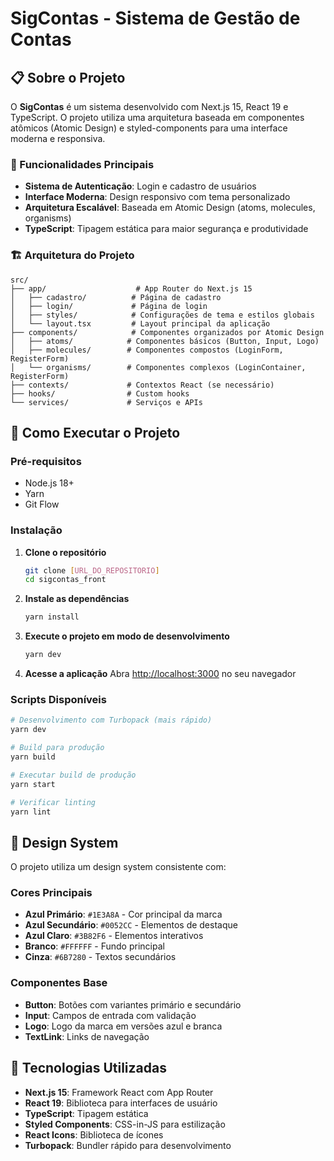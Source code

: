 # SigContas - Sistema de Gestão de Contas

## 📋 Sobre o Projeto

O **SigContas** é um sistema desenvolvido com Next.js 15, React 19 e TypeScript. O projeto utiliza uma arquitetura baseada em componentes atômicos (Atomic Design) e styled-components para uma interface moderna e responsiva.

### 🎯 Funcionalidades Principais

- **Sistema de Autenticação**: Login e cadastro de usuários
- **Interface Moderna**: Design responsivo com tema personalizado
- **Arquitetura Escalável**: Baseada em Atomic Design (atoms, molecules, organisms)
- **TypeScript**: Tipagem estática para maior segurança e produtividade

### 🏗️ Arquitetura do Projeto

```
src/
├── app/                    # App Router do Next.js 15
│   ├── cadastro/          # Página de cadastro
│   ├── login/             # Página de login
│   ├── styles/            # Configurações de tema e estilos globais
│   └── layout.tsx         # Layout principal da aplicação
├── components/            # Componentes organizados por Atomic Design
│   ├── atoms/            # Componentes básicos (Button, Input, Logo)
│   ├── molecules/        # Componentes compostos (LoginForm, RegisterForm)
│   └── organisms/        # Componentes complexos (LoginContainer, RegisterForm)
├── contexts/             # Contextos React (se necessário)
├── hooks/                # Custom hooks
└── services/             # Serviços e APIs
```

## 🚀 Como Executar o Projeto

### Pré-requisitos

- Node.js 18+ 
- Yarn
- Git Flow

### Instalação

1. **Clone o repositório**
   ```bash
   git clone [URL_DO_REPOSITORIO]
   cd sigcontas_front
   ```

2. **Instale as dependências**
   ```bash
   yarn install
   ```

3. **Execute o projeto em modo de desenvolvimento**
   ```bash
   yarn dev
   ```

4. **Acesse a aplicação**
   Abra [http://localhost:3000](http://localhost:3000) no seu navegador

### Scripts Disponíveis

```bash
# Desenvolvimento com Turbopack (mais rápido)
yarn dev

# Build para produção
yarn build

# Executar build de produção
yarn start

# Verificar linting
yarn lint
```

## 🎨 Design System

O projeto utiliza um design system consistente com:

### Cores Principais
- **Azul Primário**: `#1E3A8A` - Cor principal da marca
- **Azul Secundário**: `#0052CC` - Elementos de destaque
- **Azul Claro**: `#3B82F6` - Elementos interativos
- **Branco**: `#FFFFFF` - Fundo principal
- **Cinza**: `#6B7280` - Textos secundários

### Componentes Base
- **Button**: Botões com variantes primário e secundário
- **Input**: Campos de entrada com validação
- **Logo**: Logo da marca em versões azul e branca
- **TextLink**: Links de navegação

## 🔧 Tecnologias Utilizadas

- **Next.js 15**: Framework React com App Router
- **React 19**: Biblioteca para interfaces de usuário
- **TypeScript**: Tipagem estática
- **Styled Components**: CSS-in-JS para estilização
- **React Icons**: Biblioteca de ícones
- **Turbopack**: Bundler rápido para desenvolvimento
